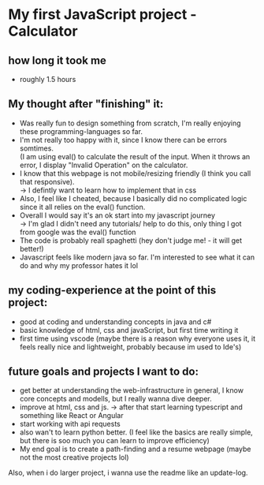 # My first JavaScript project - Calculator

## how long it took me 
- roughly 1.5 hours

## My thought after "finishing" it:
- Was really fun to design something from scratch, I'm really enjoying these programming-languages so far.
- I'm not really too happy with it, since I know there can be errors somtimes.\
  (I am using eval() to calculate the result of the input. When it throws an error, I display "Invalid Operation" on the calculator.
- I know that this webpage is not mobile/resizing friendly (I think you call that responsive).\
   -> I defintly want to learn how to implement that in css
- Also, I feel like I cheated, because I basically did no complicated logic since it all relies on the eval() function.
- Overall I would say it's an ok start into my javascript journey\
  -> I'm glad I didn't need any tutorials/ help to do this, only thing I got from google was the eval() function
- The code is probably reall spaghetti (hey don't judge me! - it will get better!)
- Javascript feels like modern java so far. I'm interested to see what it can do and why my professor hates it lol

## my coding-experience at the point of this project:
- good at coding and understanding concepts in java and c#
- basic knowledge of html, css and javaScript, but first time writing it
- first time using vscode (maybe there is a reason why everyone uses it, it feels really nice and lightweight, probably because im used to Ide's)

## future goals and projects I want to do:
- get better at understanding the web-infrastructure in general, I know core concepts and modells, but I really wanna dive deeper.
- improve at html, css and js. -> after that start learning typescript and something like React or Angular 
- start working with api requests
- also wan't to learn python better. (I feel like the basics are really simple, but there is soo much you can learn to improve efficiency)
- My end goal is to create a path-finding and a resume webpage (maybe not the most creative projects lol)

Also, when i do larger project, i wanna use the readme like an update-log.
